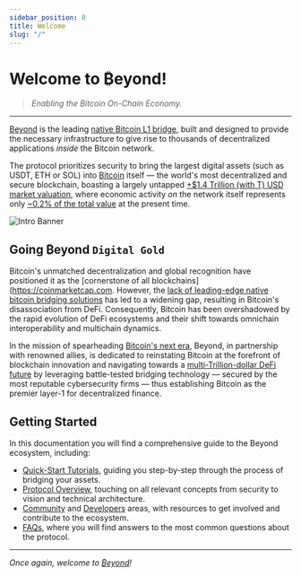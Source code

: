 ```yaml
---
sidebar_position: 0
title: Welcome
slug: "/"
---
```


# Welcome to ₿eyond!

> _Enabling the Bitcoin On-Chain Economy._

---

[Beyond](https://beyond.tech) is the leading [native Bitcoin L1 bridge](https://app.beyond.tech), built and designed to provide the necessary infrastructure to give rise to thousands of decentralized applications *inside* the Bitcoin network.

The protocol prioritizes security to bring the largest digital assets (such as USDT, ETH or SOL) into [Bitcoin](https://bitcoin.org/bitcoin.pdf) itself — the world's most decentralized and secure blockchain, boasting a largely untapped [+$1.4 Trillion (with T) USD market valuation](https://coinmarketcap.com/currencies/bitcoin), where economic activity *on* the network itself represents only [~0.2% of the total value](https://defillama.com/chain/Bitcoin) at the present time.

![Intro Banner](/img/beyond-banner.png)

## Going ₿eyond `Digital Gold`

Bitcoin's unmatched decentralization and global recognition have positioned it as the [cornerstone of all blockchains](https://coinmarketcap.com. However, the [lack of leading-edge native bitcoin bridging solutions](https://defillama.com/bridges) has led to a widening gap, resulting in Bitcoin's disassociation from DeFi. Consequently, Bitcoin has been overshadowed by the rapid evolution of DeFi ecosystems and their shift towards omnichain interoperability and multichain dynamics.

In the mission of spearheading [Bitcoin's next era](https://en.wikipedia.org/wiki/History_of_bitcoin), Beyond, in partnership with renowned allies, is dedicated to reinstating Bitcoin at the forefront of blockchain innovation and navigating towards a [multi-Trillion-dollar DeFi future](https://blockworks.co/news/bitcoin-defi-future) by leveraging battle-tested bridging technology — secured by the most reputable cybersecurity firms — thus establishing Bitcoin as the premier layer-1 for decentralized finance.

## Getting Started

In this documentation you will find a comprehensive guide to the Beyond ecosystem, including:
- [Quick-Start Tutorials](/tutorials), guiding you step-by-step through the process of bridging your assets.
- [Protocol Overview](/protocol), touching on all relevant concepts from security to vision and technical architecture.
- [Community](/community) and [Developers](/dev) areas, with resources to get involved and contribute to the ecosystem.
- [FAQs](/faq), where you will find answers to the most common questions about the protocol.

---

_Once again, welcome to [₿eyond](https://beyond.tech)!_

